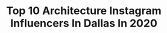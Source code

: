 ---
title: Top 10 Architecture Instagram Influencers In Dallas In 2020
description: >-
  Find top architecture Instagram influencers in Dallas in 2020. Most popular hashtags: #architecture #dallas #interiordesign #design.
platform: Instagram
profiles:
  - username: "stephensillsassociates"
    fullname: >-
      Stephen Sills Associates
    location: "United States"
    followers: 61033
    engagement: 166
    commentsToLikes: 0.032452
    avatar: "https://scontent-ams4-1.cdninstagram.com/v/t51.2885-19/s320x320/11849980_883010705119527_410595333_a.jpg?_nc_ht=scontent-ams4-1.cdninstagram.com&_nc_ohc=kKwTfiy-6bsAX9_9FrC&oh=a6260b72954c7ee19360f7334eba5fd0&oe=5EB02EA7"
    verified: false
    hashtags: "#library, #happyholidays, #celebrations, #bedroom"
  - username: "pixy_peng"
    fullname: >-
      Pixy
    location: "United States"
    followers: 7945
    engagement: 805
    commentsToLikes: 0.008890
    avatar: "https://scontent-ssn1-1.cdninstagram.com/v/t51.2885-19/s320x320/23667933_153104358771698_8624157170587402240_n.jpg?_nc_ht=scontent-ssn1-1.cdninstagram.com&_nc_ohc=HQNH9AbzHdwAX_bA5Sl&oh=707e4e8c0da59a8dc1c120aa2a5e65ec&oe=5E9F052F"
    verified: false
    hashtags: "#sketchoftheday, #mastersketchers, #wfh, #archisketch"
  - username: "davidwelsh"
    fullname: >-
      David Welsh
    location: "United States"
    followers: 33489
    engagement: 210
    commentsToLikes: 0.105330
    avatar: "https://scontent-lhr8-1.cdninstagram.com/v/t51.2885-19/s320x320/90316319_294323501542288_1054253298225250304_n.jpg?_nc_ht=scontent-lhr8-1.cdninstagram.com&_nc_ohc=AxnN_3iDm8UAX_KM5wF&oh=cf4a28bf79c17679d5b6aae21c0ffd5b&oe=5EBC4E1D"
    verified: false
    hashtags: "#art, #eyeem, #visithamburg, #france"
  - username: "lovesdfw"
    fullname: >-
      Ben Zavala
    location: "United States"
    followers: 3621
    engagement: 1690
    commentsToLikes: 0.031425
    avatar: "https://scontent-ams4-1.cdninstagram.com/v/t51.2885-19/s320x320/18161541_217227278775890_4972523813150392320_a.jpg?_nc_ht=scontent-ams4-1.cdninstagram.com&_nc_ohc=hWOIgjnGH7IAX_p_6D-&oh=cc83804fea6f0cb0dc44d0e254cd98e1&oe=5EB2840F"
    verified: false
    hashtags: ""
  - username: "house_sprucing"
    fullname: >-
      T O N I   E L M E R
    location: "United States"
    followers: 89083
    engagement: 177
    commentsToLikes: 0.024040
    avatar: "https://scontent-ams4-1.cdninstagram.com/v/t51.2885-19/s320x320/47691201_282142409140099_7180639042021621760_n.jpg?_nc_ht=scontent-ams4-1.cdninstagram.com&_nc_ohc=slchkUQkfk0AX8TIzwU&oh=fb35e74e2f6f7b840dbdfd237efe4270&oe=5EB8DA92"
    verified: false
    hashtags: "#homewithrue, #loveyourhabitat, #onetofollow, #myhousebeautiful"
  - username: "studio_thomas_james__"
    fullname: >-
      STUDIO THOMAS JAMES INC.
    location: "United States"
    followers: 7824
    engagement: 443
    commentsToLikes: 0.145958
    avatar: "https://scontent-ams4-1.cdninstagram.com/v/t51.2885-19/s320x320/53858708_409974512884127_8040284576041402368_n.jpg?_nc_ht=scontent-ams4-1.cdninstagram.com&_nc_ohc=W7QcdCJX68oAX-DCR_1&oh=12a19ff74738731d23bfdcc6e9a4c5d3&oe=5EB2F4BD"
    verified: false
    hashtags: "#instaluxe, #luxeryhome, #designer, #limestone"
  - username: "swagroup"
    fullname: >-
      SWA
    location: "United States"
    followers: 8164
    engagement: 501
    commentsToLikes: 0.008135
    avatar: "https://scontent-amt2-1.cdninstagram.com/v/t51.2885-19/s320x320/29094488_211023689647261_2678303350511894528_n.jpg?_nc_ht=scontent-amt2-1.cdninstagram.com&_nc_ohc=pQYn-RqzXvkAX-Ax4qK&oh=d25e2675358dab2986040239791bdbc2&oe=5EB4CE09"
    verified: false
    hashtags: "#approach, #laplazavillage, #beijing, #landscapearchitecture"
  - username: "fieldoperations"
    fullname: >-
      James Corner Field Operations
    location: "United States"
    followers: 24491
    engagement: 253
    commentsToLikes: 0.004898
    avatar: "https://scontent-ams4-1.cdninstagram.com/v/t51.2885-19/s150x150/90055245_598155720739811_233322723965665280_n.jpg?_nc_ht=scontent-ams4-1.cdninstagram.com&_nc_ohc=Im9iUicbm-AAX_iXOJ1&oh=36789dd3c360b07f4d8a1d529e0c0a86&oe=5EB11630"
    verified: false
    hashtags: "#brooklyn, #freshkillspark, #taopusmartcity, #newworlddevelopment"
  - username: "ryanstreetandassociates"
    fullname: >-
      Ryan Street & Associates
    location: "United States"
    followers: 8886
    engagement: 552
    commentsToLikes: 0.017797
    avatar: "https://scontent-lga3-1.cdninstagram.com/v/t51.2885-19/s320x320/91395893_528527194746160_5165886423387078656_n.jpg?_nc_ht=scontent-lga3-1.cdninstagram.com&_nc_ohc=vnHCK_fVYI4AX-i_oWa&oh=5874c3c34ffe15a25d8eacc8d37c79f1&oe=5EB4145B"
    verified: false
    hashtags: "#ryanstreetandassociates, #design, #interiordesign, #candlewood"
  - username: "mizdanajames"
    fullname: >-
      Dana James
    location: "United States"
    followers: 20666
    engagement: 811
    commentsToLikes: 0.063954
    avatar: "https://scontent-lhr8-1.cdninstagram.com/v/t51.2885-19/s320x320/30601560_197049377572807_8807709843591790592_n.jpg?_nc_ht=scontent-lhr8-1.cdninstagram.com&_nc_ohc=I2Rgf_OlCAsAX_i9SaA&oh=8e834bc1400fc0db2d5437f75fe93d15&oe=5EBC487B"
    verified: false
    hashtags: "#interiordesigners, #glowy, #architecturedaily, #abstractlovers"
---